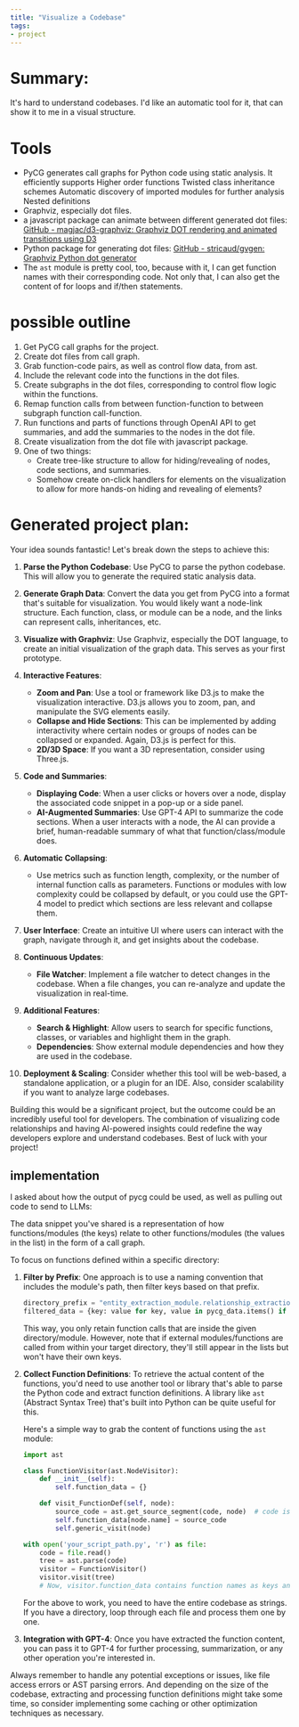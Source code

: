 ```yaml
---
title: "Visualize a Codebase"
tags:
- project
---
```

# Summary:
It's hard to understand codebases. I'd like an automatic tool for it, that can show it to me in a visual structure. 

# Tools
- PyCG generates call graphs for Python code using static analysis. It efficiently supports Higher order functions Twisted class inheritance schemes Automatic discovery of imported modules for further analysis Nested definitions 
- Graphviz, especially dot files.
- a javascript package can animate between different generated dot files: [GitHub - magjac/d3-graphviz: Graphviz DOT rendering and animated transitions using D3](https://github.com/magjac/d3-graphviz)
- Python package for generating dot files: [GitHub - stricaud/gvgen: Graphviz Python dot generator](https://github.com/stricaud/gvgen)
- The `ast` module is pretty cool, too, because with it, I can get function names with their corresponding code. Not only that, I can also get the content of for loops and if/then statements. 
# possible outline
1. Get PyCG call graphs for the project.
2. Create dot files from call graph.
3. Grab function-code pairs, as well as control flow data, from ast.
4. Include the relevant code into the functions in the dot files. 
5. Create subgraphs in the dot files, corresponding to control flow logic within the functions.
6. Remap function calls from between function-function to between subgraph function call-function.
7. Run functions and parts of functions through OpenAI API to get summaries, and add the summaries to the nodes in the dot file.
8. Create visualization from the dot file with javascript package.
9. One of two things:
	-  Create tree-like structure to allow for hiding/revealing of nodes, code sections, and summaries.
	- Somehow create on-click handlers for elements on the visualization to allow for more hands-on hiding and revealing of elements?
# Generated project plan:

Your idea sounds fantastic! Let's break down the steps to achieve this:

1. **Parse the Python Codebase**: Use PyCG to parse the python codebase. This will allow you to generate the required static analysis data.

2. **Generate Graph Data**: Convert the data you get from PyCG into a format that's suitable for visualization. You would likely want a node-link structure. Each function, class, or module can be a node, and the links can represent calls, inheritances, etc.

3. **Visualize with Graphviz**: Use Graphviz, especially the DOT language, to create an initial visualization of the graph data. This serves as your first prototype.

4. **Interactive Features**:
    - **Zoom and Pan**: Use a tool or framework like D3.js to make the visualization interactive. D3.js allows you to zoom, pan, and manipulate the SVG elements easily.
    - **Collapse and Hide Sections**: This can be implemented by adding interactivity where certain nodes or groups of nodes can be collapsed or expanded. Again, D3.js is perfect for this.
    - **2D/3D Space**: If you want a 3D representation, consider using Three.js.

5. **Code and Summaries**:
    - **Displaying Code**: When a user clicks or hovers over a node, display the associated code snippet in a pop-up or a side panel.
    - **AI-Augmented Summaries**: Use GPT-4 API to summarize the code sections. When a user interacts with a node, the AI can provide a brief, human-readable summary of what that function/class/module does.

6. **Automatic Collapsing**: 
    - Use metrics such as function length, complexity, or the number of internal function calls as parameters. Functions or modules with low complexity could be collapsed by default, or you could use the GPT-4 model to predict which sections are less relevant and collapse them.

7. **User Interface**: Create an intuitive UI where users can interact with the graph, navigate through it, and get insights about the codebase.

8. **Continuous Updates**:
    - **File Watcher**: Implement a file watcher to detect changes in the codebase. When a file changes, you can re-analyze and update the visualization in real-time.

9. **Additional Features**:
    - **Search & Highlight**: Allow users to search for specific functions, classes, or variables and highlight them in the graph.
    - **Dependencies**: Show external module dependencies and how they are used in the codebase.

10. **Deployment & Scaling**: Consider whether this tool will be web-based, a standalone application, or a plugin for an IDE. Also, consider scalability if you want to analyze large codebases.

Building this would be a significant project, but the outcome could be an incredibly useful tool for developers. The combination of visualizing code relationships and having AI-powered insights could redefine the way developers explore and understand codebases. Best of luck with your project!

## implementation
I asked about how the output of pycg could be used, as well as pulling out code to send to LLMs:

The data snippet you've shared is a representation of how functions/modules (the keys) relate to other functions/modules (the values in the list) in the form of a call graph.

To focus on functions defined within a specific directory:

1. **Filter by Prefix**: One approach is to use a naming convention that includes the module's path, then filter keys based on that prefix.

   ```python
   directory_prefix = "entity_extraction_module.relationship_extraction"
   filtered_data = {key: value for key, value in pycg_data.items() if key.startswith(directory_prefix)}
   ```

   This way, you only retain function calls that are inside the given directory/module. However, note that if external modules/functions are called from within your target directory, they'll still appear in the lists but won't have their own keys.

2. **Collect Function Definitions**: To retrieve the actual content of the functions, you'd need to use another tool or library that's able to parse the Python code and extract function definitions. A library like `ast` (Abstract Syntax Tree) that's built into Python can be quite useful for this.

   Here's a simple way to grab the content of functions using the `ast` module:

   ```python
   import ast

   class FunctionVisitor(ast.NodeVisitor):
       def __init__(self):
           self.function_data = {}

       def visit_FunctionDef(self, node):
           source_code = ast.get_source_segment(code, node)  # code is the source code of the file as a string
           self.function_data[node.name] = source_code
           self.generic_visit(node)

   with open('your_script_path.py', 'r') as file:
       code = file.read()
       tree = ast.parse(code)
       visitor = FunctionVisitor()
       visitor.visit(tree)
       # Now, visitor.function_data contains function names as keys and their source code as values.
   ```

   For the above to work, you need to have the entire codebase as strings. If you have a directory, loop through each file and process them one by one.

3. **Integration with GPT-4**: Once you have extracted the function content, you can pass it to GPT-4 for further processing, summarization, or any other operation you're interested in.

Always remember to handle any potential exceptions or issues, like file access errors or AST parsing errors. And depending on the size of the codebase, extracting and processing function definitions might take some time, so consider implementing some caching or other optimization techniques as necessary.